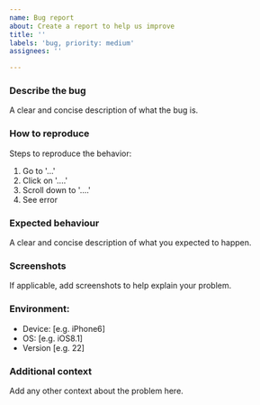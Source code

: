 ```yaml
---
name: Bug report
about: Create a report to help us improve
title: ''
labels: 'bug, priority: medium'
assignees: ''

---
```


### Describe the bug
A clear and concise description of what the bug is.

### How to reproduce
Steps to reproduce the behavior:
1. Go to '...'
2. Click on '....'
3. Scroll down to '....'
4. See error

### Expected behaviour
A clear and concise description of what you expected to happen.

### Screenshots
If applicable, add screenshots to help explain your problem.

### Environment:
<!-- please complete the following information -->
 - Device: [e.g. iPhone6]
 - OS: [e.g. iOS8.1]
 - Version [e.g. 22]

### Additional context
Add any other context about the problem here.
